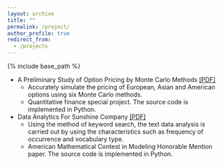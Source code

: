 ```yaml
---
layout: archive
title: ""
permalink: /project/
author_profile: true
redirect_from:
  - /projects
---
```


{% include base_path %}

* A Preliminary Study of Option Pricing by Monte Carlo Methods [[PDF]](https://sql0316.github.io/files/NSD_FinalProject.html)
  * Accurately simulate the pricing of European, Asian and American options using six Monte Carlo methods.
  * Quantitative finance special project. The source code is implemented in Python.
* Data Analytics For Sunshine Company [[PDF]](https://sql0316.github.io/files/MCM.pdf)
  * Using the method of keyword search, the text data analysis is carried out by using the characteristics such as frequency of occurrence and vocabulary type.
  * American Mathematical Contest in Modeling Honorable Mention paper. The source code is implemented in Python.
